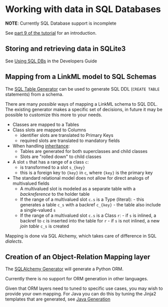 # Working with data in SQL Databases

**NOTE**: Currently SQL Database support is incomplete

See [part 9 of the tutorial](../intro/tutorial09.html) for an introduction.

## Storing and retrieving data in SQLite3

See [Using SQL DBs](../developers/using-sql-dbs.html) in the Developers Guide
    
## Mapping from a LinkML model to SQL Schemas

The [SQL Table Generator](../generators/sqltable.html) can be used to generate SQL DDL (`CREATE TABLE` statements) from a schema.

There are many *possible* ways of mapping a LinkML schema to SQL DDL.
The existing generator makes a specific set of decisions, in future it may be possible to customize this more to your needs.

* Classes are mapped to a Tables
* Class slots are mapped to Columns
     - identifier slots are translated to Primary Keys
     - required slots are translated to mandatory fields
* When handling [inheritance](../schemas/inheritance.html):
    - Tables are generated for both superclasses and child classes
    - Slots are "rolled down" to child classes
* A slot `s` that has a range of a class `c`:
    - is transformed to a slot `s_{key}`
    - this is a foreign key to `{key}` in `c`, where `{key}` is the primary key
* The standard relational model does not allow for direct analogs of multivalued fields
    - A multivalued slot is modeled as a separate table with a *backreference* to the holder table
    - If the range of a multivalued slot `c.s` is a Type (literal):
          - this generates a table `c_s` with a backref `c_{key}`
          - the table also include a single-valued `s`
    - If the range of a multivalued slot `c.s` is a Class `r`:
          - if `s` is inlined, a backref to `c` is inserted into the table for `r`
          - if `s` is not inlined, a new *join table* `c_s` is created

Mapping is done via SQL Alchemy, which takes care of difference in SQL *dialects*.

## Creation of an Object-Relation Mapping layer

The [SQLAlchemy Generator](../generators/sqlalchemy.html) will generate a Python ORM.

Currently there is no support for ORM generation in other languages.

Given that ORM layers need to tuned to specific use cases, you may wish to provide your own mapping.
For Java you can do this by tuning the Jinja2 templates that are generated, see [Java Generation](../generators/java.html)
